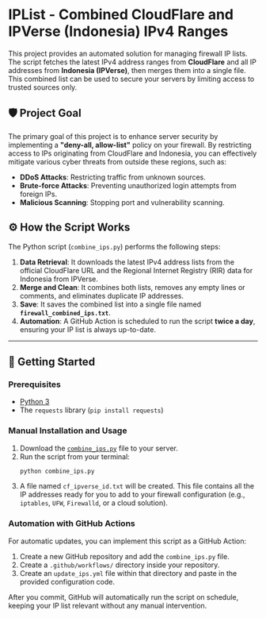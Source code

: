# IPList - Combined CloudFlare and IPVerse (Indonesia) IPv4 Ranges

This project provides an automated solution for managing firewall IP lists. The script fetches the latest IPv4 address ranges from **CloudFlare** and all IP addresses from **Indonesia (IPVerse)**, then merges them into a single file. This combined list can be used to secure your servers by limiting access to trusted sources only.

## 🛡️ Project Goal

The primary goal of this project is to enhance server security by implementing a **"deny-all, allow-list"** policy on your firewall.  By restricting access to IPs originating from CloudFlare and Indonesia, you can effectively mitigate various cyber threats from outside these regions, such as:

  * **DDoS Attacks**: Restricting traffic from unknown sources.
  * **Brute-force Attacks**: Preventing unauthorized login attempts from foreign IPs.
  * **Malicious Scanning**: Stopping port and vulnerability scanning.

## ⚙️ How the Script Works

The Python script (`combine_ips.py`) performs the following steps:

1.  **Data Retrieval**: It downloads the latest IPv4 address lists from the official CloudFlare URL and the Regional Internet Registry (RIR) data for Indonesia from IPVerse.
2.  **Merge and Clean**: It combines both lists, removes any empty lines or comments, and eliminates duplicate IP addresses.
3.  **Save**: It saves the combined list into a single file named **`firewall_combined_ips.txt`**.
4.  **Automation**: A GitHub Action is scheduled to run the script **twice a day**, ensuring your IP list is always up-to-date.

-----

## 🚀 Getting Started

### Prerequisites

  * [Python 3](https://www.python.org/)
  * The `requests` library (`pip install requests`)

### Manual Installation and Usage

1.  Download the [`combine_ips.py`](https://www.google.com/search?q=combine_ips.py) file to your server.
2.  Run the script from your terminal:
    ```bash
    python combine_ips.py
    ```
3.  A file named `cf_ipverse_id.txt` will be created. This file contains all the IP addresses ready for you to add to your firewall configuration (e.g., `iptables`, `UFW`, `Firewalld`, or a cloud solution).

### Automation with GitHub Actions

For automatic updates, you can implement this script as a GitHub Action:

1.  Create a new GitHub repository and add the `combine_ips.py` file.
2.  Create a `.github/workflows/` directory inside your repository.
3.  Create an `update_ips.yml` file within that directory and paste in the provided configuration code.

After you commit, GitHub will automatically run the script on schedule, keeping your IP list relevant without any manual intervention.
